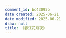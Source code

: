 ```yaml
---
comment_id: bc43095b
date created: 2025-06-21
date modified: 2025-06-21
draw: null
title: 《春江花月夜》
---
```

